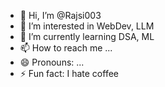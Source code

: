 - 👋 Hi, I’m @Rajsi003
- 👀 I’m interested in WebDev, LLM
- 🌱 I’m currently learning DSA, ML
- 📫 How to reach me ...
- 😄 Pronouns: ...
- ⚡ Fun fact: I hate coffee

<!---
Rajsi003/Rajsi003 is a ✨ special ✨ repository because its `README.md` (this file) appears on your GitHub profile.
You can click the Preview link to take a look at your changes.
--->
